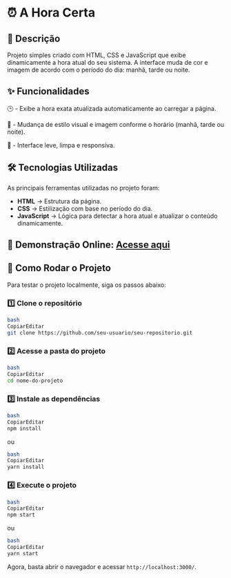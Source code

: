 # 

### 

# ⏰ A Hora Certa


## 📌 Descrição

Projeto simples criado com HTML, CSS e JavaScript que exibe dinamicamente a hora atual do seu sistema. A interface muda de cor e imagem de acordo com o período do dia: manhã, tarde ou noite.


## ✨ Funcionalidades 

🕒 - Exibe a hora exata atualizada automaticamente ao carregar a página.

🌄 - Mudança de estilo visual e imagem conforme o horário (manhã, tarde ou noite).

📱 - Interface leve, limpa e responsiva.


## 🛠️ Tecnologias Utilizadas

As principais ferramentas utilizadas no projeto foram:

- **HTML** → Estrutura da página.
- **CSS** → Estilização com base no período do dia.
- **JavaScript** → Lógica para detectar a hora atual e atualizar o conteúdo dinamicamente.


## 🔗  **Demonstração Online:** [Acesse aqui](https://isahpao.github.io/a-hora-certa/)


## 🚀 Como Rodar o Projeto

Para testar o projeto localmente, siga os passos abaixo:

### **1️⃣ Clone o repositório**

```bash
bash
CopiarEditar
git clone https://github.com/seu-usuario/seu-repositorio.git

```

### **2️⃣ Acesse a pasta do projeto**

```bash
bash
CopiarEditar
cd nome-do-projeto

```

### **3️⃣ Instale as dependências**

```bash
bash
CopiarEditar
npm install

```

ou

```bash
bash
CopiarEditar
yarn install

```

### **4️⃣ Execute o projeto**

```bash
bash
CopiarEditar
npm start

```

ou

```bash
bash
CopiarEditar
yarn start

```

Agora, basta abrir o navegador e acessar `http://localhost:3000/`.

